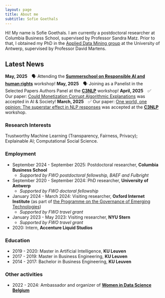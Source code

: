 ```yaml
---
layout: page
title: About me
subtitle: Sofie Goethals
---
```

Hi! My name is Sofie Goethals. I am currently a postdoctoral researcher at Columbia Business School, supervised by Professor Sandra Matz. Prior to that, I obtained my PhD in the [Applied Data Mining group](https://admantwerp.github.io/) at the University of Antwerp, supervised by Professor David Martens.

## Latest News 
**May, 2025** 🗣 Attending the **[Summerschool on Responsible AI and human rights]([https://c3nlp.github.io/#workshop](https://mila.quebec/en/ai4humanity/learning/summer-school-in-responsible-ai-and-human-rights))** workshop!
**May, 2025** 🗣 Joining as a Panelist in the Selected Papers Authors Panel at the **[C3NLP](https://c3nlp.github.io/#workshop)** workshop!
**April, 2025** ✅ Our paper: [Could Monetization Corrupt Algorithmic Explanations](https://arxiv.org/pdf/2304.06483) was accepted in AI & Society!
**March, 2025** ✅ Our paper: [One world, one opinion: The superstar effect in NLP responses](https://aclanthology.org/2025.c3nlp-1.8.pdf) was accepted at the **[C3NLP](https://c3nlp.github.io/#workshop)** workshop.  


### Research Interests
Trustworthy Machine Learning (Transparency, Fairness, Privacy); Explainable AI; Computational Social Science.

### Employment
- September 2024 - September 2025: Postdoctoral researcher, **Columbia Business School**
  - _Supported by FWO postdoctoral fellowship, BAEF and Fulbright_
- September 2020 - September 2024: PhD researcher, **University of Antwerp**
  - _Supported by FWO doctoral fellowship_   
- January 2024 - March 2024: Visiting researcher, **Oxford Internet Institute** (as part of [the Programme on the Governance of Emerging Technologies](https://www.oii.ox.ac.uk/research/projects/governance-of-emerging-technologies/))
  - _Supported by FWO travel grant_ 
- January 2023 - May 2023: Visiting researcher, **NYU Stern**
  - _Supported by FWO travel grant_ 
- 2020: Intern, **Accenture Liquid Studios**
  
### Education
- 2019 - 2020: Master in Artificial Intelligence, **KU Leuven**
- 2017 - 2019: Master in Business Engineering, **KU Leuven**
- 2014 - 2017: Bachelor in Business Engineering, **KU Leuven**

### Other activities
- 2022 - 2024: Ambassador and organizer of [**Women in Data Science Belgium**](https://www.womenindatascience.be/)


